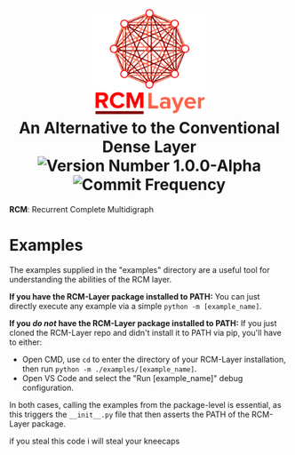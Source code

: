 <h1 align="center">
  <picture>
    <img alt="RCM Layer Logo" width="40%" height="40%" src="/docs/img/Logo%20Vertical.png">
  </picture>
  <br>
  An Alternative to the Conventional Dense Layer
  <br>
  <img src="https://img.shields.io/badge/version-1.0.0--alpha-red?style=for-the-badge" alt="Version Number 1.0.0-Alpha">
  <img src="https://img.shields.io/github/commit-activity/y/Hudson-Liu/rcm-layer?style=for-the-badge" alt="Commit Frequency">
</h1>

**RCM**: Recurrent Complete Multidigraph

# Examples
The examples supplied in the "examples" directory are a useful tool for understanding the abilities of the RCM layer.

**If you have the RCM-Layer package installed to PATH:** You can just directly execute any example via a simple `python -m [example_name]`.

**If you _do not_ have the RCM-Layer package installed to PATH:** If you just cloned the RCM-Layer repo and didn't install it to PATH via pip, you'll have to either:
- Open CMD, use `cd` to enter the directory of your RCM-Layer installation, then run  `python -m ./examples/[example_name]`.
- Open VS Code and select the "Run \[example_name]" debug configuration.

In both cases, calling the examples from the package-level is essential, as this triggers the `__init__.py` file that then asserts the PATH of the RCM-Layer package.


if you steal this code i will steal your kneecaps
